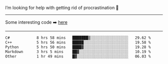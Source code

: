 I’m looking for help with getting rid of procrastination 🤔

-----

Some interesting code :arrow_right: [here](https://github.com/zhen8838/playground)

-----

<!--START_SECTION:waka-->

```txt
C#            8 hrs 58 mins   ███████▒░░░░░░░░░░░░░░░░░   29.62 %
C++           5 hrs 56 mins   █████░░░░░░░░░░░░░░░░░░░░   19.58 %
Python        5 hrs 50 mins   ████▓░░░░░░░░░░░░░░░░░░░░   19.28 %
Markdown      3 hrs 5 mins    ██▓░░░░░░░░░░░░░░░░░░░░░░   10.19 %
Other         1 hr 49 mins    █▓░░░░░░░░░░░░░░░░░░░░░░░   06.03 %
```

<!--END_SECTION:waka-->

<!--
**zhen8838/zhen8838** is a ✨ _special_ ✨ repository because its `README.md` (this file) appears on your GitHub profile.

Here are some ideas to get you started:

- 🔭 I’m currently working on ...
- 🌱 I’m currently learning ...
- 👯 I’m looking to collaborate on ...
 ...
- 💬 Ask me about ...
- 📫 How to reach me: ...
- 😄 Pronouns: ...
- ⚡ Fun fact: ...
-->
